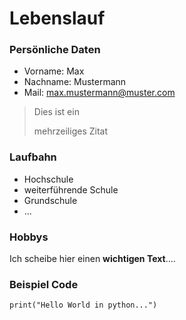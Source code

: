 # Lebenslauf


### Persönliche Daten
* Vorname: Max
* Nachname: Mustermann
* Mail: max.mustermann@muster.com

> Dies ist ein
>
> mehrzeiliges Zitat


### Laufbahn
- Hochschule
- weiterführende Schule
- Grundschule
- ...


### Hobbys

Ich scheibe hier einen **wichtigen Text**....


### Beispiel Code

`print("Hello World in python...")`
